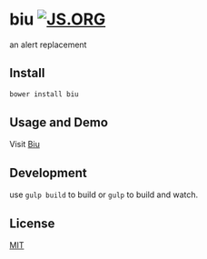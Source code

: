 # biu [![JS.ORG](https://img.shields.io/badge/js.org-biu-ffb400.svg?style=flat-square)](http://js.org)

an alert replacement

## Install

```bash
bower install biu
```

## Usage and Demo

Visit [Biu](http://aprilorange.github.io/biu)

## Development

use `gulp build` to build or `gulp` to build and watch.

## License

[MIT](/LICENSE)
